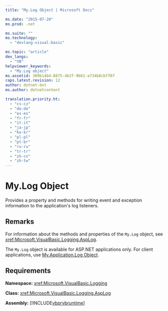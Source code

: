 ```yaml
---
title: "My.Log Object | Microsoft Docs"

ms.date: "2015-07-20"
ms.prod: .net

ms.suite: ""
ms.technology: 
  - "devlang-visual-basic"

ms.topic: "article"
dev_langs: 
  - "VB"
helpviewer_keywords: 
  - "My.Log object"
ms.assetid: 309b14b4-8875-4b2f-9661-a734b8cbff07
caps.latest.revision: 12
author: dotnet-bot
ms.author: dotnetcontent

translation.priority.ht: 
  - "cs-cz"
  - "de-de"
  - "es-es"
  - "fr-fr"
  - "it-it"
  - "ja-jp"
  - "ko-kr"
  - "pl-pl"
  - "pt-br"
  - "ru-ru"
  - "tr-tr"
  - "zh-cn"
  - "zh-tw"
---
```

# My.Log Object
Provides a property and methods for writing event and exception information to the application's log listeners.  
  
## Remarks  
 For information about the methods and properties of the `My.Log` object, see <xref:Microsoft.VisualBasic.Logging.AspLog>.  
  
 The `My.Log` object is available for ASP.NET applications only. For client applications, use [My.Application.Log Object](../../../visual-basic/language-reference/objects/my-application-log-object.md).  
  
## Requirements  
 **Namespace:** <xref:Microsoft.VisualBasic.Logging>  
  
 **Class:** <xref:Microsoft.VisualBasic.Logging.AspLog>  
  
 **Assembly:** [!INCLUDE[vbprvbruntime](../../../visual-basic/language-reference/objects/includes/vbprvbruntime_md.md)]